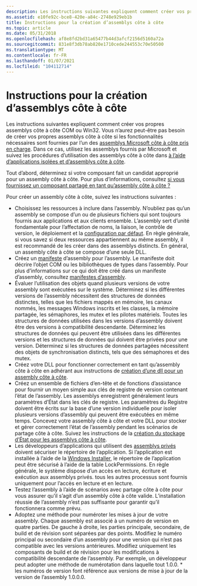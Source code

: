 ```yaml
---
description: Les instructions suivantes expliquent comment créer vos propres assemblys côte à côte COM ou Win32.
ms.assetid: e10fe92c-bce8-420e-a84c-2748e929eb1b
title: Instructions pour la création d’assemblys côte à côte
ms.topic: article
ms.date: 05/31/2018
ms.openlocfilehash: af8e8fd2bd31a65477b44d3afcf2156d5160a72a
ms.sourcegitcommit: 831e8f3db78ab820e1710cede244553c70e50500
ms.translationtype: MT
ms.contentlocale: fr-FR
ms.lasthandoff: 01/07/2021
ms.locfileid: "104112714"
---
```

# <a name="guidelines-for-creating-side-by-side-assemblies"></a>Instructions pour la création d’assemblys côte à côte

Les instructions suivantes expliquent comment créer vos propres assemblys côte à côte COM ou Win32. Vous n’aurez peut-être pas besoin de créer vos propres assemblys côte à côte si les fonctionnalités nécessaires sont fournies par l’un des [assemblys Microsoft côte à côte pris en charge](supported-microsoft-side-by-side-assemblies.md). Dans ce cas, utilisez les assemblys fournis par Microsoft et suivez les procédures d’utilisation des assemblys côte à côte dans [à l’aide d’applications isolées et d’assemblys côte à côte](using-isolated-applications-and-side-by-side-assemblies.md).

Tout d’abord, déterminez si votre composant fait un candidat approprié pour un assembly côte à côte. Pour plus d’informations, consultez [si vous fournissez un composant partagé en tant qu’assembly côte à côte ?](should-you-provide-a-shared-component-as-a-side-by-side-assembly.md)

Pour créer un assembly côte à côte, suivez les instructions suivantes :

-   Choisissez les ressources à inclure dans l’assembly. N’oubliez pas qu’un assembly se compose d’un ou de plusieurs fichiers qui sont toujours fournis aux applications et aux clients ensemble. L’assembly sert d’unité fondamentale pour l’affectation de noms, la liaison, le contrôle de version, le déploiement et la [configuration par défaut](default-configuration.md). En règle générale, si vous savez si deux ressources appartiennent au même assembly, il est recommandé de les créer dans des assemblys distincts. En général, un assembly côte à côte se compose d’une seule DLL.
-   Créez un [manifeste](manifests.md) d’assembly pour l’assembly. Le manifeste doit décrire l’objet COM ou les bibliothèques de types dans l’assembly. Pour plus d’informations sur ce qui doit être créé dans un manifeste d’assembly, consultez [manifestes d’assembly](assembly-manifests.md).
-   Évaluer l’utilisation des objets quand plusieurs versions de votre assembly sont exécutées sur le système. Déterminez si les différentes versions de l’assembly nécessitent des structures de données distinctes, telles que les fichiers mappés en mémoire, les canaux nommés, les messages Windows inscrits et les classes, la mémoire partagée, les sémaphores, les mutex et les pilotes matériels. Toutes les structures de données utilisées dans les versions d’assembly doivent être des versions à compatibilité descendante. Déterminez les structures de données qui peuvent être utilisées dans les différentes versions et les structures de données qui doivent être privées pour une version. Déterminez si les structures de données partagées nécessitent des objets de synchronisation distincts, tels que des sémaphores et des mutex.
-   Créez votre DLL pour fonctionner correctement en tant qu’assembly côte à côte en adhérant aux instructions de [création d’une dll pour un assembly côte à côte](authoring-a-dll-for-a-side-by-side-assembly.md).
-   Créez un ensemble de fichiers d’en-tête et de fonctions d’assistance pour fournir un moyen simple aux clés de registre de version contenant l’état de l’assembly. Les assemblys enregistrent généralement leurs paramètres d’État dans les clés de registre. Les paramètres du Registre doivent être écrits sur la base d’une version individuelle pour isoler plusieurs versions d’assembly qui peuvent être exécutées en même temps. Concevez votre assembly côte à côte et votre DLL pour stocker et gérer correctement l’état de l’assembly pendant les scénarios de partage côte à côte. Suivez les instructions de la [création du stockage d’État pour les assemblys côte à côte](authoring-state-storage-for-side-by-side-assemblies.md).
-   Les développeurs d’applications qui utilisent des [assemblys privés](/windows/desktop/Msi/private-assemblies) doivent sécuriser le répertoire de l’application. Si l’application est installée à l’aide de la [Windows Installer](../msi/windows-installer-portal.md), le répertoire de l’application peut être sécurisé à l’aide de la table LockPermissions. En règle générale, le système dispose d’un accès en lecture, écriture et exécution aux assemblys privés. tous les autres processus sont fournis uniquement pour l’accès en lecture et en lecture.
-   Testez l’assembly à l’aide de scénarios avec partage côte à côte pour vous assurer qu’il s’agit d’un assembly côte à côte valide. L’installation réussie de l’assembly n’est pas suffisante pour garantir qu’il fonctionnera comme prévu.
-   Adoptez une méthode pour numéroter les mises à jour de votre assembly. Chaque assembly est associé à un numéro de version en quatre parties. De gauche à droite, les parties principale, secondaire, de build et de révision sont séparées par des points. Modifiez le numéro principal ou secondaire d’un assembly pour une version qui n’est pas compatible avec les versions antérieures. Modifiez uniquement les composants de build et de révision pour les modifications à compatibilité descendante de l’assembly. Par exemple, un développeur peut adopter une méthode de numérotation dans laquelle tout 1.0.0. \* les numéros de version font référence aux versions de mise à jour de la version de l’assembly 1.0.0.0.

 

 
